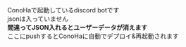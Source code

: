 ConoHaで起動しているdiscord botです  
jsonは入っていません  
**間違ってJSON入れるとユーザーデータが消えます**  
ここにpushするとConoHaに自動でデプロイ&再起動されます

